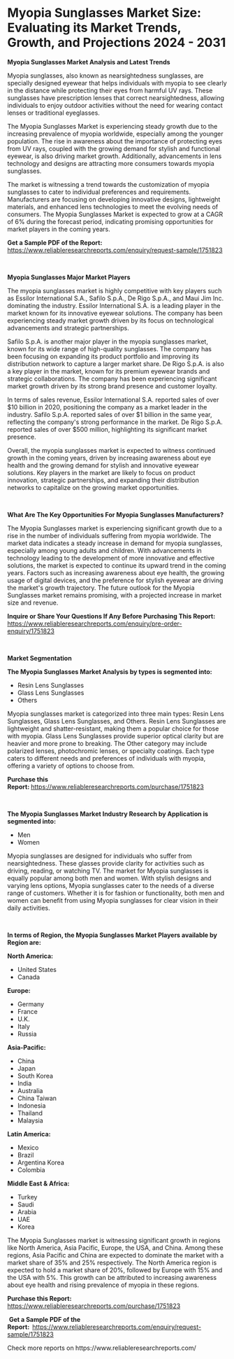 <p><h1>Myopia Sunglasses Market Size: Evaluating its Market Trends, Growth, and Projections 2024 - 2031</h1></p><p><strong>Myopia Sunglasses Market Analysis and Latest Trends</strong></p>
<p><p>Myopia sunglasses, also known as nearsightedness sunglasses, are specially designed eyewear that helps individuals with myopia to see clearly in the distance while protecting their eyes from harmful UV rays. These sunglasses have prescription lenses that correct nearsightedness, allowing individuals to enjoy outdoor activities without the need for wearing contact lenses or traditional eyeglasses.</p><p>The Myopia Sunglasses Market is experiencing steady growth due to the increasing prevalence of myopia worldwide, especially among the younger population. The rise in awareness about the importance of protecting eyes from UV rays, coupled with the growing demand for stylish and functional eyewear, is also driving market growth. Additionally, advancements in lens technology and designs are attracting more consumers towards myopia sunglasses.</p><p>The market is witnessing a trend towards the customization of myopia sunglasses to cater to individual preferences and requirements. Manufacturers are focusing on developing innovative designs, lightweight materials, and enhanced lens technologies to meet the evolving needs of consumers. The Myopia Sunglasses Market is expected to grow at a CAGR of 6% during the forecast period, indicating promising opportunities for market players in the coming years.</p></p>
<p><strong>Get a Sample PDF of the Report:&nbsp;</strong> <a href="https://www.reliableresearchreports.com/enquiry/request-sample/1751823">https://www.reliableresearchreports.com/enquiry/request-sample/1751823</a></p>
<p>&nbsp;</p>
<p><strong>Myopia Sunglasses Major Market Players</strong></p>
<p><p>The myopia sunglasses market is highly competitive with key players such as Essilor International S.A., Safilo S.p.A., De Rigo S.p.A., and Maui Jim Inc. dominating the industry. Essilor International S.A. is a leading player in the market known for its innovative eyewear solutions. The company has been experiencing steady market growth driven by its focus on technological advancements and strategic partnerships.</p><p>Safilo S.p.A. is another major player in the myopia sunglasses market, known for its wide range of high-quality sunglasses. The company has been focusing on expanding its product portfolio and improving its distribution network to capture a larger market share. De Rigo S.p.A. is also a key player in the market, known for its premium eyewear brands and strategic collaborations. The company has been experiencing significant market growth driven by its strong brand presence and customer loyalty.</p><p>In terms of sales revenue, Essilor International S.A. reported sales of over $10 billion in 2020, positioning the company as a market leader in the industry. Safilo S.p.A. reported sales of over $1 billion in the same year, reflecting the company's strong performance in the market. De Rigo S.p.A. reported sales of over $500 million, highlighting its significant market presence.</p><p>Overall, the myopia sunglasses market is expected to witness continued growth in the coming years, driven by increasing awareness about eye health and the growing demand for stylish and innovative eyewear solutions. Key players in the market are likely to focus on product innovation, strategic partnerships, and expanding their distribution networks to capitalize on the growing market opportunities.</p></p>
<p>&nbsp;</p>
<p><strong>What Are The Key Opportunities For Myopia Sunglasses Manufacturers?</strong></p>
<p><p>The Myopia Sunglasses market is experiencing significant growth due to a rise in the number of individuals suffering from myopia worldwide. The market data indicates a steady increase in demand for myopia sunglasses, especially among young adults and children. With advancements in technology leading to the development of more innovative and effective solutions, the market is expected to continue its upward trend in the coming years. Factors such as increasing awareness about eye health, the growing usage of digital devices, and the preference for stylish eyewear are driving the market's growth trajectory. The future outlook for the Myopia Sunglasses market remains promising, with a projected increase in market size and revenue.</p></p>
<p><strong>Inquire or Share Your Questions If Any Before Purchasing This Report:</strong> <a href="https://www.reliableresearchreports.com/enquiry/pre-order-enquiry/1751823">https://www.reliableresearchreports.com/enquiry/pre-order-enquiry/1751823</a></p>
<p>&nbsp;</p>
<p><strong>Market Segmentation</strong></p>
<p><strong>The Myopia Sunglasses Market Analysis by types is segmented into:</strong></p>
<p><ul><li>Resin Lens Sunglasses</li><li>Glass Lens Sunglasses</li><li>Others</li></ul></p>
<p><p>Myopia sunglasses market is categorized into three main types: Resin Lens Sunglasses, Glass Lens Sunglasses, and Others. Resin Lens Sunglasses are lightweight and shatter-resistant, making them a popular choice for those with myopia. Glass Lens Sunglasses provide superior optical clarity but are heavier and more prone to breaking. The Other category may include polarized lenses, photochromic lenses, or specialty coatings. Each type caters to different needs and preferences of individuals with myopia, offering a variety of options to choose from.</p></p>
<p><strong>Purchase this Report:&nbsp;</strong><a href="https://www.reliableresearchreports.com/purchase/1751823">https://www.reliableresearchreports.com/purchase/1751823</a></p>
<p>&nbsp;</p>
<p><strong>The Myopia Sunglasses Market Industry Research by Application is segmented into:</strong></p>
<p><ul><li>Men</li><li>Women</li></ul></p>
<p><p>Myopia sunglasses are designed for individuals who suffer from nearsightedness. These glasses provide clarity for activities such as driving, reading, or watching TV. The market for Myopia sunglasses is equally popular among both men and women. With stylish designs and varying lens options, Myopia sunglasses cater to the needs of a diverse range of customers. Whether it is for fashion or functionality, both men and women can benefit from using Myopia sunglasses for clear vision in their daily activities.</p></p>
<p>&nbsp;</p>
<p><strong>In terms of Region, the Myopia Sunglasses Market Players available by Region are:</strong></p>
<p>
    <p> <strong> North America: </strong>
        <ul>
            <li>United States</li>
            <li>Canada</li>
        </ul>
        </p> 
    <p> <strong> Europe: </strong>
        <ul>
            <li>Germany</li>
            <li>France</li>
            <li>U.K.</li>
            <li>Italy</li>
            <li>Russia</li>
        </ul>
        </p> 
    <p> <strong> Asia-Pacific: </strong>
        <ul>
            <li>China</li>
            <li>Japan</li>
            <li>South Korea</li>
            <li>India</li>
            <li>Australia</li>
            <li>China Taiwan</li>
            <li>Indonesia</li>
            <li>Thailand</li>
            <li>Malaysia</li>
        </ul>
        </p> 
    <p> <strong> Latin America: </strong>
        <ul>
            <li>Mexico</li>
            <li>Brazil</li>
            <li>Argentina Korea</li>
            <li>Colombia</li>
        </ul>
        </p> 
    <p> <strong> Middle East & Africa: </strong>
        <ul>
            <li>Turkey</li>
            <li>Saudi</li>
            <li>Arabia</li>
            <li>UAE</li>
            <li>Korea</li>
        </ul>
    </p>
    </p>
<p><p>The Myopia Sunglasses market is witnessing significant growth in regions like North America, Asia Pacific, Europe, the USA, and China. Among these regions, Asia Pacific and China are expected to dominate the market with a market share of 35% and 25% respectively. The North America region is expected to hold a market share of 20%, followed by Europe with 15% and the USA with 5%. This growth can be attributed to increasing awareness about eye health and rising prevalence of myopia in these regions.</p></p>
<p><strong>Purchase this Report: </strong><a href="https://www.reliableresearchreports.com/purchase/1751823">https://www.reliableresearchreports.com/purchase/1751823</a></p>
<p>&nbsp;<strong>Get a Sample PDF of the Report:&nbsp;&nbsp;</strong><a href="https://www.reliableresearchreports.com/enquiry/request-sample/1751823">https://www.reliableresearchreports.com/enquiry/request-sample/1751823</a></p>
<p><strong></strong></p>
<p>Check more reports on https://www.reliableresearchreports.com/</p>